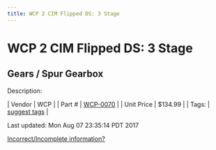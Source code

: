 ```yaml
---
title: WCP 2 CIM Flipped DS: 3 Stage
---
```


# WCP 2 CIM Flipped DS: 3 Stage
## Gears / Spur Gearbox
Description: 	 

| Vendor | WCP | 
| Part # | [WCP-0070](http://www.wcproducts.net/WCP-0070) | 
| Unit Price | $134.99 | 
| Tags: | [suggest tags](https://docs.google.com/forms/d/e/1FAIpQLSeWyY8v3RgOty-MyWmh9U0iivNYN_molChYyS-0U-o-kOAv_g/viewform) | 

Last updated: Mon Aug 07 23:35:14 PDT 2017

 [Incorrect/Incomplete information?](https://docs.google.com/forms/d/e/1FAIpQLSeWyY8v3RgOty-MyWmh9U0iivNYN_molChYyS-0U-o-kOAv_g/viewform)